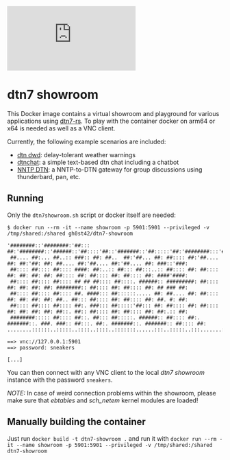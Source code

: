 [![Chat](https://img.shields.io/matrix/dtn7:matrix.org)](https://matrix.to/#/#dtn7:matrix.org)

# dtn7 showroom

This Docker image contains a virtual showroom and playground for various applications using [dtn7-rs](https://github.com/dtn7/dtn7-rs).
To play with the container docker on arm64 or x64 is needed as well as a VNC client.

Currently, the following example scenarios are included:

- [dtn dwd](https//github.com/stg-tud/dtn-dwd): delay-tolerant weather warnings
- [dtnchat](https://github.com/gh0st42/dtnchat): a simple text-based dtn chat including a chatbot
- [NNTP DTN](https://github.com/teschmitt/moNNT.py): a NNTP-to-DTN gateway for group discussions using thunderbard, pan, etc.

## Running 

Only the `dtn7showroom.sh` script or docker itself are needed:
```
$ docker run --rm -it --name showroom -p 5901:5901 --privileged -v /tmp/shared:/shared gh0st42/dtn7-showroom

'########::'########:'##::: ##:'########::'######::'##::::'##::'#######::'##:::::'##:'########:::'#######:::'#######::'##::::'##:
 ##.... ##:... ##..:: ###:: ##: ##..  ##:'##... ##: ##:::: ##:'##.... ##: ##:'##: ##: ##.... ##:'##.... ##:'##.... ##: ###::'###:
 ##:::: ##:::: ##:::: ####: ##:..:: ##::: ##:::..:: ##:::: ##: ##:::: ##: ##: ##: ##: ##:::: ##: ##:::: ##: ##:::: ##: ####'####:
 ##:::: ##:::: ##:::: ## ## ##:::: ##::::. ######:: #########: ##:::: ##: ##: ##: ##: ########:: ##:::: ##: ##:::: ##: ## ### ##:
 ##:::: ##:::: ##:::: ##. ####::: ##::::::..... ##: ##.... ##: ##:::: ##: ##: ##: ##: ##.. ##::: ##:::: ##: ##:::: ##: ##. #: ##:
 ##:::: ##:::: ##:::: ##:. ###::: ##:::::'##::: ##: ##:::: ##: ##:::: ##: ##: ##: ##: ##::. ##:: ##:::: ##: ##:::: ##: ##:.:: ##:
 ########::::: ##:::: ##::. ##::: ##:::::. ######:: ##:::: ##:. #######::. ###. ###:: ##:::. ##:. #######::. #######:: ##:::: ##:
........::::::..:::::..::::..::::..:::::::......:::..:::::..:::.......::::...::...:::..:::::..:::.......::::.......:::..:::::..::

==> vnc://127.0.0.1:5901
==> password: sneakers

[...]
```

You can then connect with any VNC client to the local *dtn7 showroom* instance with the password `sneakers`.

*NOTE:* In case of weird connection problems within the showroom, please make sure that *ebtables* and *sch_netem* kernel modules are loaded!

## Manually building the container

Just run `docker build -t dtn7-showroom .` and run it with `docker run --rm -it --name showroom -p 5901:5901 --privileged -v /tmp/shared:/shared dtn7-showroom`

